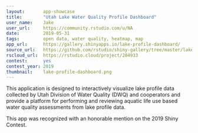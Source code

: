```yaml
---
layout:       app-showcase
title:        "Utah Lake Water Quality Profile Dashboard"
user_name:    Jake
user_url:     https://community.rstudio.com/u/NA
date:         2019-05-31
tags:         open data, water quality, heatmap, map
app_url:      https://gallery.shinyapps.io/lake-profile-dashboard/
source_url:   https://github.com/rstudio/shiny-gallery/tree/master/lake-profile-dashboard
rscloud_url:  https://rstudio.cloud/project/204933
contest:      yes
contest_year: 2019
thumbnail:    lake-profile-dashboard.png
---
```


This application is designed to interactively visualize lake profile data collected by Utah Division of Water Quality (DWQ) and cooperators and provide a platform for performing and reviewing aquatic life use based water quality assessments from lake profile data.
  
This app was recognized with an honorable mention on the 2019 Shiny Contest.